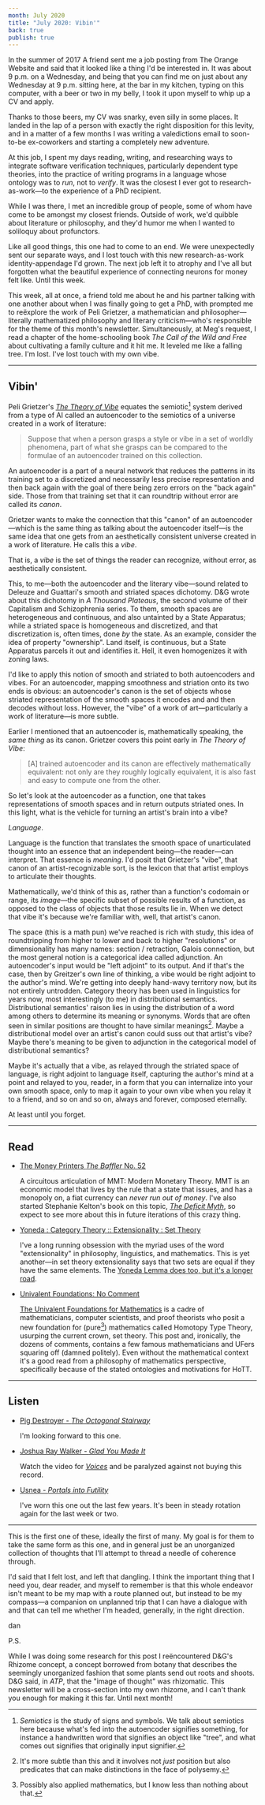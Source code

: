 ```yaml
---
month: July 2020
title: "July 2020: Vibin'"
back: true
publish: true
---
```


In the summer of 2017 A friend sent me a job posting from The Orange
Website and said that it looked like a thing I'd be interested in. It
was about 9 p.m. on a Wednesday, and being that you can find me on
just about any Wednesday at 9 p.m. sitting here, at the bar in my
kitchen, typing on this computer, with a beer or two in my belly, I
took it upon myself to whip up a CV and apply.

<!--more-->

Thanks to those beers, my CV was snarky, even silly in some places. It
landed in the lap of a person with exactly the right disposition for
this levity, and in a matter of a few months I was writing a
valedictions email to soon-to-be ex-coworkers and starting a
completely new adventure.

At this job, I spent my days reading, writing, and researching ways to
integrate software verification techniques, particularly dependent
type theories, into the practice of writing programs in a language
whose ontology was to _run_, not to _verify_. It was the closest I
ever got to research-as-work—to the experience of a PhD recipient.

While I was there, I met an incredible group of people, some of whom
have come to be amongst my closest friends. Outside of work, we'd
quibble about literature or philosophy, and they'd humor me when I
wanted to soliloquy about profunctors.

Like all good things, this one had to come to an end. We were
unexpectedly sent our separate ways, and I lost touch with this new
research-as-work identity-appendage I'd grown. The next job left it to
atrophy and I've all but forgotten what the beautiful experience of
connecting neurons for money felt like. Until this week.

This week, all at once, a friend told me about he and his partner
talking with one another about when I was finally going to get a PhD,
with prompted me to reëxplore the work of Peli Grietzer, a
mathematician and philosopher—literally mathematized philosophy and
literary criticism—who's responsible for the theme of this month's
newsletter. Simultaneously, at Meg's request, I read a chapter of the
home-schooling book _The Call of the Wild and Free_ about cultivating
a family culture and it hit me. It leveled me like a falling tree. I'm
lost. I've lost touch with my own vibe.

---

## Vibin'

Peli Grietzer's [_The Theory of
Vibe_](https://www.glass-bead.org/article/a-theory-of-vibe/) equates
the semiotic[^1] system derived from a type of AI called an
autoencoder to the semiotics of a universe created in a work of
literature:

> Suppose that when a person grasps a style or vibe in a set of
> worldly phenomena, part of what she grasps can be compared to the
> formulae of an autoencoder trained on this collection.

An autoencoder is a part of a neural network that reduces the patterns
in its training set to a discretized and necessarily less precise
representation and then back again with the goal of there being zero
errors on the "back again" side. Those from that training set that it
can roundtrip without error are called its _canon_.

Grietzer wants to make the connection that this "canon" of an
autoencoder—which is the same thing as talking about the autoencoder
itself—is the same idea that one gets from an aesthetically consistent
universe created in a work of literature. He calls this a _vibe_.

That is, a _vibe_ is the set of things the reader can recognize,
without error, as aesthetically consistent.

This, to me—both the autoencoder and the literary vibe—sound related
to Deleuze and Guattari's smooth and striated spaces dichotomy. D&G
wrote about this dichotomy in _A Thousand Plateaus_, the second volume
of their Capitalism and Schizophrenia series. To them, smooth spaces
are heterogeneous and continuous, and also untainted by a State
Apparatus; while a striated space is homogeneous and discretized, and
that discretization is, often times, done _by_ the state. As an
example, consider the idea of property "ownership". Land itself, is
continuous, but a State Apparatus parcels it out and identifies
it. Hell, it even homogenizes it with zoning laws.

I'd like to apply this notion of smooth and striated to both
autoencoders and vibes. For an autoencoder, mapping smoothness and
striation onto its two ends is obvious: an autoencoder's canon is the
set of objects whose striated representation of the smooth spaces it
encodes and and then decodes without loss. However, the "vibe" of a
work of art—particularly a work of literature—is more subtle.

Earlier I mentioned that an autoencoder is, mathematically speaking,
the _same thing_ as its canon. Grietzer covers this point early in
_The Theory of Vibe_:

> [A] trained autoencoder and its canon are effectively mathematically
> equivalent: not only are they roughly logically equivalent, it is
> also fast and easy to compute one from the other.

So let's look at the autoencoder as a function, one that takes
representations of smooth spaces and in return outputs striated
ones. In this light, what is the vehicle for turning an artist's brain
into a vibe?

_Language_.

Language is the function that translates the smooth space of
unarticulated thought into an essence that an independent being—the
reader—can interpret. That essence is _meaning_. I'd posit that
Grietzer's "vibe", that canon of an artist-recognizable sort, is the
lexicon that that artist employs to articulate their
thoughts.

Mathematically, we'd think of this as, rather than a function's
codomain or range, its _image_—the specific subset of possible results
of a function, as opposed to the class of objects that those results
lie in. When we detect that vibe it's because we're familiar with,
well, that artist's canon.

The space (this is a math pun) we've reached is rich with study, this
idea of roundtripping from higher to lower and back to higher
"resolutions" or dimensionality has many names: section / retraction,
Galois connection, but the most general notion is a categorical idea
called adjunction. An autoencoder's input would be "left adjoint" to
its output. And if that's the case, then by Greitzer's own line of
thinking, a vibe would be right adjoint to the author's
mind. We're getting into deeply hand-wavy territory now, but its not
entirely untrodden. Category theory has been used in linguistics for
years now, most interestingly (to me) in distributional
semantics. Distributional semantics' raison lies in using the
distribution of a word among others to determine its meaning or
synonyms. Words that are often seen in similar positions are thought
to have similar meanings[^2]. Maybe a distributional model over an
artist's canon could suss out that artist's vibe? Maybe there's
meaning to be given to adjunction in the categorical model of
distributional semantics?

Maybe it's actually that a vibe, as relayed through the striated space
of language, is right adjoint to language itself, capturing the
author's mind at a point and relayed to you, reader, in a form that
you can internalize into your own smooth space, only to map it again
to your own vibe when you relay it to a friend, and so on and so on,
always and forever, composed eternally.

At least until you forget.

---

## Read

* [The Money Printers _The Baffler_
  No. 52](https://thebaffler.com/salvos/the-money-printers-denison)

  A circuitous articulation of MMT: Modern Monetary Theory. MMT is an
  economic model that lives by the rule that a state that issues, and
  has a monopoly on, a fiat currency can _never run out of
  money_. I've also started Stephanie Kelton's book on this topic,
  [_The Deficit
  Myth_](https://www.amazon.com/Deficit-Myth-Monetary-Peoples-Economy/dp/1541736184),
  so expect to see more about this in future iterations of this crazy
  thing.

* [Yoneda : Category Theory :: Extensionality : Set Theory](https://twitter.com/andrejbauer/status/1286336084067209221)

  I've a long running obsession with the myriad uses of the word
  "extensionality" in philosophy, linguistics, and mathematics. This
  is yet another—in set theory extensionality says that two sets are
  equal if they have the same elements. The [Yoneda Lemma does too, but
  it's a longer road](https://ncatlab.org/nlab/show/Yoneda+lemma#idea).

* [Univalent Foundations: No Comment](https://mathematicswithoutapologies.wordpress.com/2015/05/13/univalent-foundations-no-comment/)

  [The Univalent Foundations for
  Mathematics](https://homotopytypetheory.org/book/) is a cadre of
  mathematicians, computer scientists, and proof theorists who posit a
  new foundation for (pure[^3]) mathematics called Homotopy
  Type Theory, usurping the current crown, set theory. This post and,
  ironically, the dozens of comments, contains a few famous
  mathematicians and UFers squaring off (damned politely). Even
  without the mathematical context it's a good read from a philosophy
  of mathematics perspective, specifically because of the stated
  ontologies and motivations for HoTT.

---

## Listen

* [Pig Destroyer - _The Octogonal Stairway_](https://pigdestroyer.bandcamp.com/album/the-octagonal-stairway)

  I'm looking forward to this one.

* [Joshua Ray Walker - _Glad You Made
  It_](https://statefairrecords.com/?post_type=product&s=glad%20you%20made%20it%20)

  Watch the video for
  [_Voices_](https://www.youtube.com/watch?v=fZqrQ-MdJcE) and be
  paralyzed against not buying this record.

* [Usnea - _Portals into Futility_](https://usneadoom.bandcamp.com/album/portals-into-futility)

  I've worn this one out the last few years. It's been in steady
  rotation again for the last week or two.

---

This is the first one of these, ideally the first of many. My goal is
for them to take the same form as this one, and in general just be an
unorganized collection of thoughts that I'll attempt to thread a
needle of coherence through.

I'd said that I felt lost, and left that dangling. I think the
important thing that I need you, dear reader, and myself to remember
is that this whole endeavor isn't meant to be my map with a route
planned out, but instead to be my compass—a companion on unplanned
trip that I can have a dialogue with and that can tell me whether I'm
headed, generally, in the right direction.

dan

P.S.

While I was doing some research for this post I reëncountered D&G's
Rhizome concept, a concept borrowed from botany that describes the
seemingly unorganized fashion that some plants send out roots and
shoots. D&G said, in _ATP_, that the "image of thought" was
rhizomatic. This newsletter will be a cross-section into my own
rhizome, and I can't thank you enough for making it this far. Until
next month!

[^1]: _Semiotics_ is the study of signs and symbols. We talk about
    semiotics here because what's fed into the autoencoder signifies
    something, for instance a handwritten word that signifies an
    object like "tree", and what comes out signifies that originally
    input signifier.
[^2]: It's more subtle than this and it involves not _just_ position
    but also predicates that can make distinctions in the face of
    polysemy.
[^3]: Possibly also applied mathematics, but I know less than nothing
    about that.
